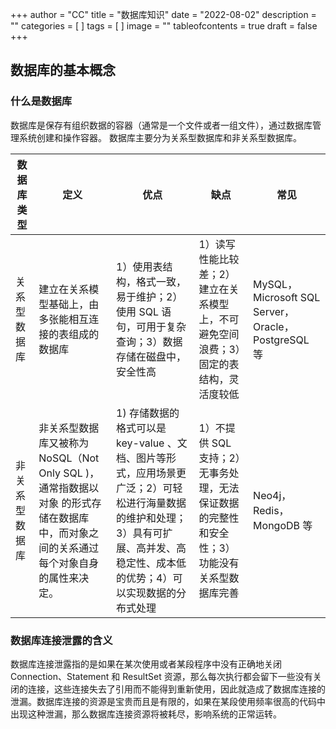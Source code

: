 +++
author = "CC"
title = "数据库知识"
date = "2022-08-02"
description = ""
categories = [
]
tags = [
]
image = ""
tableofcontents = true
draft = false
+++
## 数据库的基本概念 ##
### 什么是数据库 ###
数据库是保存有组织数据的容器（通常是一个文件或者一组文件），通过数据库管理系统创建和操作容器。
数据库主要分为关系型数据库和非关系型数据库。

| 数据库类型   | 定义 |  优点  |  缺点  |  常见  |
|---------|--|  ----  |  ----  |  ----  |
| 关系型数据库  | 建立在关系模型基础上，由多张能相互连接的表组成的数据库 |  1）使用表结构，格式一致，易于维护；2）使用 SQL 语句，可用于复杂查询；3）数据存储在磁盘中，安全性高  |  1）读写性能比较差；2）建立在关系模型上，不可避免空间浪费；3）固定的表结构，灵活度较低  |  MySQL，Microsoft SQL Server，Oracle，PostgreSQL 等  |
| 非关系型数据库 | 非关系型数据库又被称为 NoSQL（Not Only SQL )，通常指数据以 对象 的形式存储在数据库中，而对象之间的关系通过每个对象自身的属性来决定。 |  1) 存储数据的格式可以是 key-value 、文档、图片等形式，应用场景更广泛；2）可轻松进行海量数据的维护和处理；3）具有可扩展、高并发、高稳定性、成本低的优势；4）可以实现数据的分布式处理  |  1）不提供 SQL 支持；2）无事务处理，无法保证数据的完整性和安全性；3）功能没有关系型数据库完善  |  Neo4j，Redis，MongoDB 等  |

### 数据库连接泄露的含义 ###
数据库连接泄露指的是如果在某次使用或者某段程序中没有正确地关闭 Connection、Statement 和 ResultSet 资源，那么每次执行都会留下一些没有关闭的连接，这些连接失去了引用而不能得到重新使用，因此就造成了数据库连接的泄漏。数据库连接的资源是宝贵而且是有限的，如果在某段使用频率很高的代码中出现这种泄漏，那么数据库连接资源将被耗尽，影响系统的正常运转。
